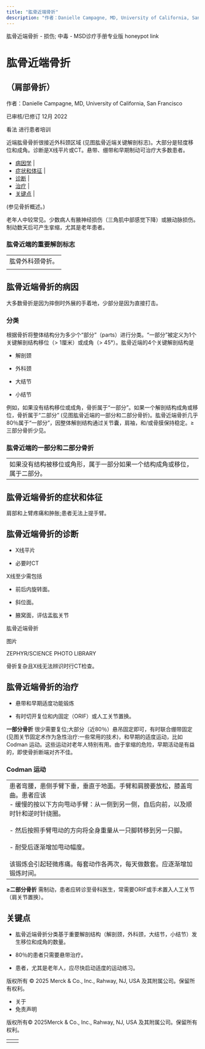 ```yaml
---
title: "肱骨近端骨折"
description: "作者：Danielle Campagne, MD, University of California, San Francisco"
---
```


﻿肱骨近端骨折 \- 损伤; 中毒 \- MSD诊疗手册专业版 honeypot link

# 肱骨近端骨折

## （肩部骨折）

作者：Danielle Campagne, MD, University of California, San Francisco

已审核/已修订 12月 2022

看法 进行患者培训

近端肱骨骨折很接近外科颈区域 (见图肱骨近端关键解剖标志)。大部分是轻度移位和成角。诊断是X线平片或CT。悬带、绷带和早期制动可治疗大多数患者。

- [病因学](#病因学_v13386802_zh) \|
- [症状和体征](#症状和体征_v13386833_zh) \|
- [诊断](#诊断_v13386836_zh) \|
- [治疗](#治疗_v13386852_zh) \|
- [关键点](#关键点_v13386885_zh) \|

(参见骨折概述。)

老年人中较常见。少数病人有腋神经损伤（三角肌中部感觉下降）或腋动脉损伤。制动数天后可产生挛缩，尤其是老年患者。

### 肱骨近端的重要解剖标志

|     |
| --- |
| 肱骨外科颈骨折。 |
|  |

## 肱骨近端骨折的病因

大多数骨折是因为摔倒时外展的手着地，少部分是因为直接打击。

### 分类

根据骨折将整体结构分为多少个“部分”（parts）进行分类。“一部分”被定义为1个关键解剖结构移位（> 1厘米）或成角（> 45°）。肱骨近端的4个关键解剖结构是

- 解剖颈

- 外科颈

- 大结节

- 小结节


例如，如果没有结构移位或成角，骨折属于“一部分”。如果一个解剖结构成角或移位，骨折属于“二部分” (见图肱骨近端的一部分和二部分骨折)。肱骨近端骨折几乎80％属于“一部分”，因整体解剖结构通过关节囊，肩袖，和/或骨膜保持稳定。≥三部分骨折少见。

### 肱骨近端的一部分和二部分骨折

|     |
| --- |
| 如果没有结构被移位或角形，属于一部分如果一个结构成角或移位，属于二部分。<br> |

## 肱骨近端骨折的症状和体征

肩部和上臂疼痛和肿胀;患者无法上提手臂。

## 肱骨近端骨折的诊断

- X线平片

- 必要时CT


X线至少需包括

- 前后内旋转面。

- 斜位面。

- 腋窝面，评估盂肱关节


肱骨近端骨折



图片

ZEPHYR/SCIENCE PHOTO LIBRARY

骨折复杂且X线无法辨识时行CT检查。

## 肱骨近端骨折的治疗

- 悬带和早期适度功能锻炼

- 有时切开复位和内固定（ORIF）或人工关节置换。


**一部分骨折** 很少需要复位;大部分（近80％）悬吊固定即可，有时联合绷带固定 (见图关节固定术作为急性治疗:一些常用的技术)，和早期的适度运动，比如Codman 运动。这些运动对老年人特别有用。由于挛缩的危险，早期活动是有益的，即使骨折断端对齐不佳。

### Codman 运动

|     |
| --- |
| 患者弯腰，患侧手臂下垂，垂直于地面。手臂和肩膀要放松，膝盖弯曲。患者应该<br>- 缓慢的按以下方向甩动手臂：从一侧到另一侧，自后向前，以及顺时针和逆时针绕圈。<br>  <br>- 然后按照手臂甩动的方向将全身重量从一只脚转移到另一只脚。<br>  <br>- 耐受后逐渐增加甩动幅度。<br>  <br>该锻炼会引起轻微疼痛。每套动作各两次，每天做数套。应逐渐增加锻炼时间。<br> |

**≥二部分骨折** 需制动，患者应转诊至骨科医生，常需要ORIF或手术置入人工关节（肩关节置换）。

## 关键点

- 肱骨近端骨折分类基于重要解剖结构（解剖颈，外科颈，大结节，小结节）发生移位和成角的数量。

- 80％的患者只需要悬带治疗。

- 患者，尤其是老年人，应尽快启动适度的运动练习。




版权所有 © 2025
Merck & Co., Inc., Rahway, NJ, USA 及其附属公司。保留所有权利。

- 关于
- 免责声明

版权所有© 2025Merck & Co., Inc., Rahway, NJ, USA 及其附属公司。保留所有权利。

|     |     |
| --- | --- |
|  |  |
